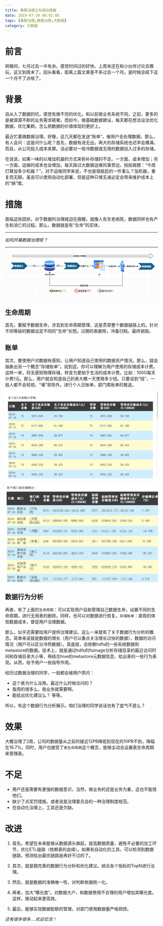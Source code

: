 ```yaml
---
title: 集群治理之存储治理篇
date: 2019-07-20 00:01:05
tags: [集群治理,数据治理,大数据]
category: 大数据
---
```


# 前言
转眼间，七月过去一半有余。感觉时间过的好快，上周末还在和小伙伴讨论去哪玩，这又到周末了。回头看看，距离上篇文章差不多过去一个月。是时候总结下这一个月干了点啥了。

# 背景
自从入了数据的坑，感觉有做不完的优化。和以前做业务系统不同，之前，更多的是被源源不断的业务需求砸晕。而如今，做基础数据建设，每天都在想法设法优化数据，优化集群。怎么把数据的价值体现的更好上。

最近忙着搞数据治理。好像，这几天都在发送“账单”，催用户去处理数据。那么，有人会问：这是问什么呢？首先，数据有进无出。再大的存储系统也迟早会爆满。而且，从公司投入成本来算。没必要对一些冷数据或无用的数据投入过多的存储。

在说说，如果一味的以堆加机器的方式来弥补存储的不足。一方面，成本增加；另一方面，运维的成本也会增加。每天路过大数据运维同事旁边，拍拍肩膀：“今周打算加多少机器？”。对于运维同学来说，不也是很尴尬的一件事么？加机器，重复而无聊。虽说可以使用自动化部署，但是这种只增无减必定会带来维护成本上的“熵”增。

# 措施
面临这些囧状，对于数据的治理就迫在眉睫。就像人有生老病死，数据同样也有产生和消亡的过程。那么，数据就是有“生命”的实体。

---

*如何开展数据治理呢？*

---

<!--more-->

![数据治理](https://github.com/alanzhang211/blog-image/raw/master/2019/07/%E4%BC%81%E4%B8%9A%E5%BE%AE%E4%BF%A1%E6%88%AA%E5%9B%BE_970aee49-1db9-4c80-a2b3-6bce60bdb419.png)

## 生命周期
首先，要赋予数据生命，涉及到生命周期管理，这是贯穿整个数据链路上的。针对不同等级的数据设定不同的“生命”长短。过期的表删除，冷备归档，最终销毁。

## 账单
其次，要使用户对数据有感知，让用户知道自己使用的数据资产情况。那么，就会抽象出另一个概念“存储账单”。说到这，你可以理解为用户使用的存储成本计费。这样一来，将无感知物理存储，转变为更贴于生活的成本计费。比如：100G每天计费1元。那么，用户就会知道自己的表大概一天使用多少钱。只要谈到“钱”，一般人都不会轻视，“壕”哥除外。进行个人日账单，部门周账单的推送。

![个人账单](https://github.com/alanzhang211/blog-image/raw/master/2019/07/WechatIMG48.jpeg)

![部门账单](https://github.com/alanzhang211/blog-image/raw/master/2019/07/WechatIMG47.jpeg)

## 数据行为分析
再者，有了上面的`生命周期`：可以实现用户自助管理自己数据生命，设置不同的生命周期，进行无用表的删除。同样，也可以对数据进行恢复。`存储账单`：直观的体现数据成本，督促用户治理数据。

那么，似乎还需要给用户提供治理建议。这么一来就有了关于数据行为分析的概念。简单来说就是数据的增长（用户可以重点关注增长过快的数据），数据的访问情况（用户可以区分冷热数据）。其底层，会依赖hdfs的一些系统数据和metastore的数据。技术上，就是通过hdfs的fsimage分析存储目录的最近访问时间和存储目录大小等，再结合hive的metastore元数据信息，给出表的一些行为表现。从而，给予用户一些指导作用。

经历过数据治理的同学，一般都会被用户质问：
+ 这个表为什么没用，最近什么时候访问的？
+ 我用的很多么，我业务就需要啊。
+ 能给出优化建议么？
等等。

所以，有这个数据行为分析展示。咱们治理的同学说话也有了底气不是么？

# 效果
大概治理了2周，公司的数据量从之前的接近12PB降低到现在的10PB不到，降幅在16.7%。同时，用户也接受了`表生命周期`这个概念，能够主动去设置表生命周期来管理表。

# 不足
+ 用户还是需要有更强的数据意识，当然，做业务的还是业务为重，这也不能怪他们。
+ 缺少了点奖罚措施，或者说是治理委员会的一种治理制度规范。
+ 在自动化治理上，工具还是欠缺。

# 改进
1. 首先，希望在未来能够从数据源头做起，提高数据质量，避免不必要的加工环节，优化ETL链路（依赖表的血缘）。如果有自动化的工具，可以检测到数据链路，预测给出最优链路是再好不过的了。

2. 其次，就是跟完善的数据行为分析和优化建议。结合各个指标的TopN进行治理。

3. 然后，就是数据的准确唯一性，对判断依据统一化。

4. 再者，加大“曝光度”。对数据大户，和数据使用不合理的用户增加其曝光度。这样，推动起来更高效。

5. 最后，能够实现数据配额的管理，对部门使用数据量严格把控。

*还有很多很多....欢迎交流！*
